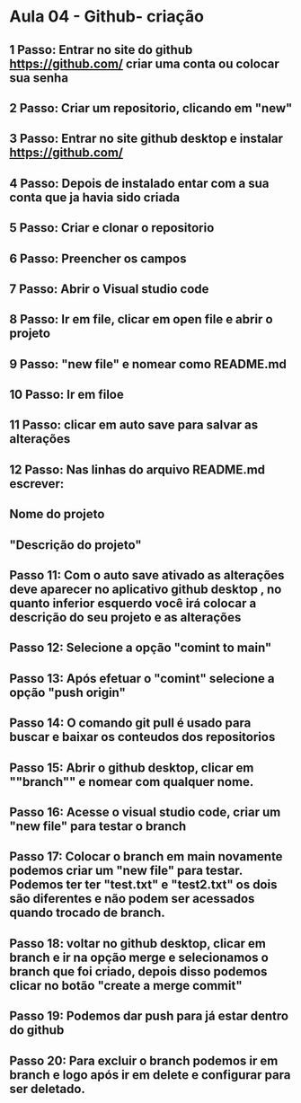 # Aula 04 -  Github- criação

## 1 Passo: Entrar no site do github https://github.com/ criar uma conta ou colocar sua senha

## 2 Passo: Criar um repositorio, clicando em "new"

## 3 Passo: Entrar no site github desktop e instalar https://github.com/

## 4 Passo: Depois de instalado entar com a sua conta que ja havia sido criada 

## 5 Passo: Criar e clonar o repositorio

## 6 Passo: Preencher os campos

## 7 Passo: Abrir o Visual studio code

## 8 Passo: Ir em file, clicar em open file e abrir o projeto

## 9 Passo: "new file" e nomear como README.md

## 10 Passo: Ir em filoe

## 11  Passo:  clicar em auto save para salvar  as alterações 

## 12  Passo: Nas linhas do arquivo README.md  escrever:

## Nome do projeto
## "Descrição do projeto"

## Passo 11: Com o auto save ativado as alterações deve aparecer no aplicativo github desktop , no quanto inferior esquerdo você irá colocar a descrição do seu projeto e as alterações

## Passo 12: Selecione a opção "comint to main"

## Passo 13: Após efetuar o "comint" selecione a opção "push origin"

## Passo 14:  O comando git pull é usado para buscar e baixar os conteudos dos repositorios 


## Passo 15: Abrir o github desktop, clicar em ""branch"" e nomear com qualquer nome.

## Passo 16: Acesse o visual studio code, criar um "new file" para testar o branch

## Passo 17: Colocar o branch em main novamente podemos criar um "new file" para testar. Podemos ter ter "test.txt" e "test2.txt" os dois são diferentes e não podem ser acessados quando trocado de branch.

## Passo 18: voltar no github desktop, clicar em branch e ir na opção merge e selecionamos o branch que foi criado, depois disso podemos clicar no botão "create a merge commit"

## Passo 19: Podemos dar push para já estar dentro do github

## Passo 20: Para excluir o branch podemos ir em branch e logo após ir em delete e configurar para ser deletado.

